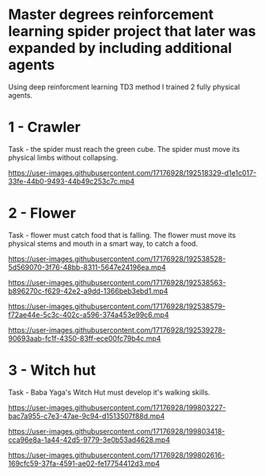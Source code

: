 # Master degrees reinforcement learning spider project that later was expanded by including additional agents

Using deep reinforcment learning TD3 method I trained 2 fully physical agents.

# 1 - Crawler

Task - the spider must reach the green cube. The spider must move its physical limbs without collapsing.

https://user-images.githubusercontent.com/17176928/192518329-d1e1c017-33fe-44b0-9493-44b49c253c7c.mp4

# 2 - Flower

Task - flower must catch food that is falling. The flower must move its physical stems and mouth in a smart way, to catch a food.

https://user-images.githubusercontent.com/17176928/192538528-5d569070-3f76-48bb-8311-5647e24196ea.mp4

https://user-images.githubusercontent.com/17176928/192538563-b896270c-f629-42e2-a9dd-1366beb3ebd1.mp4

https://user-images.githubusercontent.com/17176928/192538579-f72ae44e-5c3c-402c-a596-374a453e99c6.mp4

https://user-images.githubusercontent.com/17176928/192539278-90693aab-fc1f-4350-83ff-ece00fc79b4c.mp4

# 3 - Witch hut

Task - Baba Yaga's Witch Hut must develop it's walking skills.

https://user-images.githubusercontent.com/17176928/199803227-bac7a955-c7e3-47ae-9c94-d1513507f88d.mp4

https://user-images.githubusercontent.com/17176928/199803418-cca96e8a-1a44-42d5-9779-3e0b53ad4628.mp4

https://user-images.githubusercontent.com/17176928/199802616-169cfc59-37fa-4591-ae02-fe17754412d3.mp4

